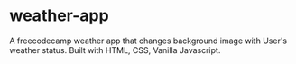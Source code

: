 # weather-app
A freecodecamp weather app that changes background image with User's weather status. Built with HTML, CSS, Vanilla Javascript.
